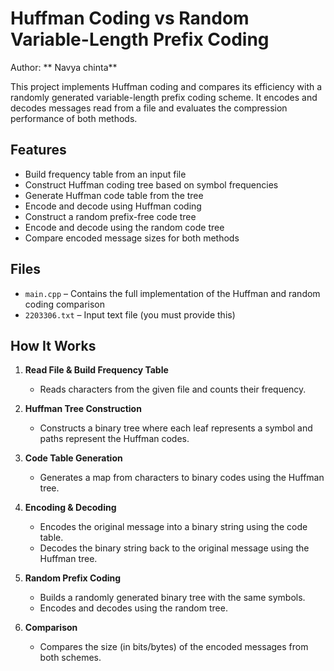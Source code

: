 # Huffman Coding vs Random Variable-Length Prefix Coding

Author: ** Navya chinta**

This project implements Huffman coding and compares its efficiency with a randomly generated variable-length prefix coding scheme. It encodes and decodes messages read from a file and evaluates the compression performance of both methods.

## Features

- Build frequency table from an input file
- Construct Huffman coding tree based on symbol frequencies
- Generate Huffman code table from the tree
- Encode and decode using Huffman coding
- Construct a random prefix-free code tree
- Encode and decode using the random code tree
- Compare encoded message sizes for both methods

## Files

- `main.cpp` – Contains the full implementation of the Huffman and random coding comparison
- `2203306.txt` – Input text file (you must provide this)

## How It Works

1. **Read File & Build Frequency Table**
   - Reads characters from the given file and counts their frequency.

2. **Huffman Tree Construction**
   - Constructs a binary tree where each leaf represents a symbol and paths represent the Huffman codes.

3. **Code Table Generation**
   - Generates a map from characters to binary codes using the Huffman tree.

4. **Encoding & Decoding**
   - Encodes the original message into a binary string using the code table.
   - Decodes the binary string back to the original message using the Huffman tree.

5. **Random Prefix Coding**
   - Builds a randomly generated binary tree with the same symbols.
   - Encodes and decodes using the random tree.

6. **Comparison**
   - Compares the size (in bits/bytes) of the encoded messages from both schemes.
